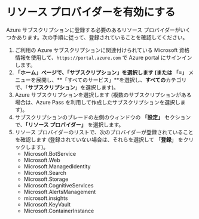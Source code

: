 ﻿---
lab:
    title: 'リソース プロバイダーを有効にする'
    module: 'セットアップ'
---

# リソース プロバイダーを有効にする

Azure サブスクリプションに登録する必要のあるリソース プロバイダーがいくつかあります。次の手順に従って、登録されていることを確認してください。

1. ご利用の Azure サブスクリプションに関連付けられている Microsoft 資格情報を使用して、`https://portal.azure.com` で Azure portal にサインインします。
2. **「ホーム」**ページで、**「サブスクリプション」**を選択します (または** 「&#8801;」** メニューを展開し、**「すべてのサービス」**を選択し、**すべての**カテゴリで、「**サブスクリプション**」を選択します)。
3. Azure サブスクリプションを選択します (複数のサブスクリプションがある場合は、Azure Pass を利用して作成したサブスクリプションを選択します)。
4. サブスクリプションのブレードの左側のウィンドウの **「設定」** セクションで、**「リソース プロバイダー」** を選択します。
5. リソース プロバイダーのリストで、次のプロバイダーが登録されていることを確認します (登録されていない場合は、それらを選択して 「**登録**」 をクリックします)。
    - Microsoft.BotService
    - Microsoft.Web
    - Microsoft.ManagedIdentity
    - Microsoft.Search
    - Microsoft.Storage
    - Microsoft.CognitiveServices
    - Microsoft.AlertsManagement
    - microsoft.insights
    - Microsoft.KeyVault
    - Microsoft.ContainerInstance
